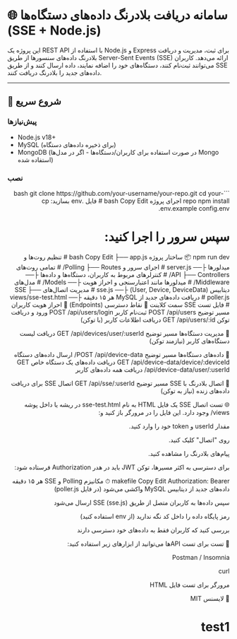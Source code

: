 # 🌐 سامانه دریافت بلادرنگ داده‌های دستگاه‌ها (SSE + Node.js)

این پروژه یک REST API با استفاده از Node.js و Express برای ثبت، مدیریت و دریافت بلادرنگ داده‌های سنسورها از طریق Server-Sent Events (SSE) ارائه می‌دهد. کاربران می‌توانند ثبت‌نام کنند، دستگاه‌های خود را اضافه نمایند، داده‌ ارسال کنند و از طریق SSE داده‌های جدید را بلادرنگ دریافت کنند.

---

## 🚀 شروع سریع

### پیش‌نیازها
- Node.js v18+
- MySQL (برای ذخیره داده‌های دستگاه)
- MongoDB (در صورت استفاده برای کاربران/دستگاه‌ها - اگر در مدل‌ها Mongo استفاده شده)

### نصب
<div dir="rtl">
```bash
git clone https://github.com/your-username/your-repo.git
cd your-repo
npm install
اجرای پروژه
bash
Copy
Edit
# فایل .env بسازید:
cp .env.example config.env

# سپس سرور را اجرا کنید:
npm run dev
📦 ساختار پروژه
bash
Copy
Edit
├── app.js               # تنظیم روت‌ها و میدلورها
├── server.js            # اجرای سرور و Polling
├── Routes/              # تمامی روت‌های API
├── Controllers/         # کنترلرهای مربوط به کاربران، دستگاه‌ها و داده‌ها
├── Middleware/          # میدلورها مانند اعتبارسنجی و احراز هویت
├── Models/              # مدل‌های دیتابیس (User, Device, DeviceData)
├── sse.js               # مدیریت اتصال‌های SSE
├── poller.js            # دریافت داده‌های جدید از MySQL هر ۱۵ دقیقه
├── views/sse-test.html  # فایل تست SSE سمت کلاینت
📡 نقاط دسترسی (Endpoints)
📌 احراز هویت کاربران
مسیر	توضیح
POST /api/users	ثبت‌نام کاربر
POST /api/users/login	ورود و دریافت توکن
GET /api/users/:id	دریافت اطلاعات کاربر (با توکن)

📌 مدیریت دستگاه‌ها
مسیر	توضیح
GET /api/devices/user/:userId	دریافت لیست دستگاه‌های کاربر (نیازمند توکن)

📌 داده‌های دستگاه‌ها
مسیر	توضیح
POST /api/device-data/	ارسال داده‌های دستگاه
GET /api/device-data/device/:deviceId	دریافت داده‌های یک دستگاه خاص
GET /api/device-data/user/:userId	دریافت همه داده‌های کاربر

📌 اتصال بلادرنگ با SSE
مسیر	توضیح
GET /api/sse/:userId	اتصال SSE برای دریافت داده‌های زنده (نیاز به توکن)

🌐 تست اتصال SSE
یک فایل HTML به نام sse-test.html در ریشه یا داخل پوشه views/ وجود دارد. این فایل را در مرورگر باز کنید و:

مقدار userId و token خود را وارد کنید.

روی "اتصال" کلیک کنید.

پیام‌های بلادرنگ را مشاهده کنید.

برای دسترسی به اکثر مسیرها، توکن JWT باید در هدر Authorization فرستاده شود:

makefile
Copy
Edit
Authorization: Bearer <token>
⏱ مکانیزم Polling و SSE
هر ۱۵ دقیقه داده‌های جدید از دیتابیس MySQL واکشی می‌شود (در فایل poller.js)

سپس داده‌ها به کاربران متصل از طریق SSE (sse.js) ارسال می‌شود



رمز پایگاه داده را داخل کد نگه ندارید (از env استفاده کنید)

بررسی کنید که کاربران فقط به داده‌های خود دسترسی دارند

🧪 تست
برای تست API‌ها می‌توانید از ابزارهای زیر استفاده کنید:

Postman / Insomnia

curl

مرورگر برای تست فایل HTML

📄 لایسنس
MIT

# test1

</div>
